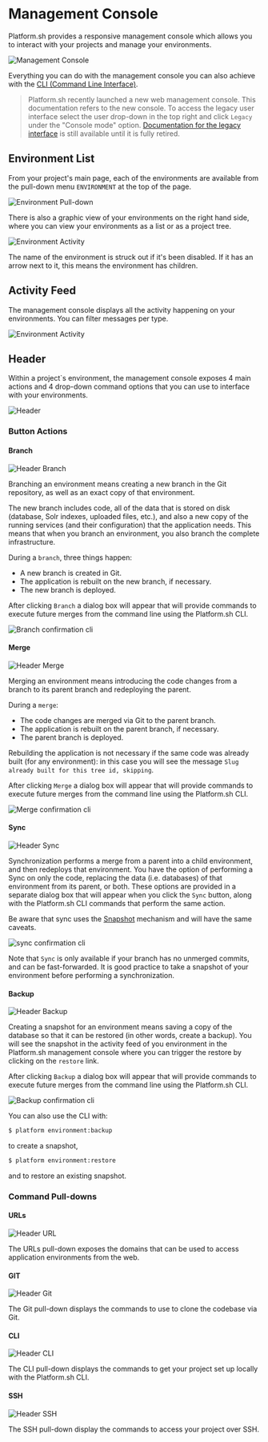 # Management Console

Platform.sh provides a responsive management console which allows you to interact with your projects and manage your environments. 

![Management Console](/images/management-console/project.png)

Everything you can do with the management console you can also achieve with the  [CLI (Command Line Interface)](/gettingstarted/cli.md).

> Platform.sh recently launched a new web management console.  This documentation refers to the new console.  To access the legacy user interface select the user drop-down in the top right and click `Legacy` under the "Console mode" option.  [Documentation for the legacy interface](https://pr-1068-yzlkgby-t2llqeifuhpzg.eu.platform.sh/administration/web.html) is still available until it is fully retired.

## Environment List

From your project's main page, each of the environments are available from the pull-down menu `ENVIRONMENT` at the top of the page. 

![Environment Pull-down](/images/management-console/env-pulldown.png)

There is also a graphic view of your environments on the right hand side, where you can view your environments as a list or as a project tree. 

![Environment Activity](/images/management-console/environments.png)

The name of the environment is struck out if it's been disabled. If it has an arrow next to it, this means the environment has children.

## Activity Feed

The management console displays all the activity happening on your environments. You can filter messages per type.

![Environment Activity](/images/management-console/activity.png)

## Header

Within a project`s environment, the management console exposes 4 main actions and 4 drop-down command options that you can use to interface with your environments. 

![Header](/images/management-console/header-new.png)

### Button Actions

#### Branch

![Header Branch](/images/management-console/header-branch.png)

Branching an environment means creating a new branch in the Git repository, as well as an exact copy of that environment.

The new branch includes code, all of the data that is stored on disk (database, Solr indexes, uploaded files, etc.), and also a new copy of the running services (and their configuration) that the application needs. This means that when you branch an environment, you also branch the complete infrastructure.

During a `branch`, three things happen:

* A new branch is created in Git.
* The application is rebuilt on the new branch, if necessary.
* The new branch is deployed.

After clicking `Branch` a dialog box will appear that will provide commands to execute future merges from the command line using the Platform.sh CLI.

![Branch confirmation cli](/images/management-console/header-branch-box.png)

#### Merge

![Header Merge](/images/management-console/header-merge.png)

Merging an environment means introducing the code changes from a branch to its parent branch and redeploying the parent.

During a `merge`:

* The code changes are merged via Git to the parent branch.
* The application is rebuilt on the parent branch, if necessary.
* The parent branch is deployed.

Rebuilding the application is not necessary if the same code was already built (for any environment): in this case you will see the message `Slug already built for this tree id, skipping`.

After clicking `Merge` a dialog box will appear that will provide commands to execute future merges from the command line using the Platform.sh CLI.

![Merge confirmation cli](/images/management-console/header-merge-box.png)

#### Sync

![Header Sync](/images/management-console/header-sync.png)

Synchronization performs a merge from a parent into a child environment, and then redeploys that environment. 
You have the option of performing a Sync on only the code, replacing the data (i.e. databases) of that environment from its parent, or both.
These options are provided in a separate dialog box that will appear when you click the `Sync` button, along with the Platform.sh CLI commands that perform the same action.

Be aware that sync uses the [Snapshot](https://docs.platform.sh/administration/snapshot-and-restore.html#snapshots-and-downtime) mechanism and will have the same caveats.

![sync confirmation cli](/images/management-console/header-sync-box.png)

Note that `Sync` is only available if your branch has no unmerged commits, and can be fast-forwarded. 
It is good practice to take a snapshot of your environment before performing a synchronization.

#### Backup

![Header Backup](/images/management-console/header-backup.png)

Creating a snapshot for an environment means saving a copy of the database so that it can be restored (in other words, create a backup). You will see the snapshot in the activity feed of you environment in the Platform.sh management console where you can trigger the restore by
clicking on the `restore` link.

After clicking `Backup` a dialog box will appear that will provide commands to execute future merges from the command line using the Platform.sh CLI.

![Backup confirmation cli](/images/management-console/header-backup-box.png)

You can also use the CLI with:

```bash
$ platform environment:backup
```

to create a snapshot,

```bash
$ platform environment:restore
```

and to restore an existing snapshot.

### Command Pull-downs

#### URLs

![Header URL](/images/management-console/header-urls.png)

The URLs pull-down exposes the domains that can be used to access application environments from the web.

#### GIT

![Header Git](/images/management-console/header-git.png)

The Git pull-down displays the commands to use to clone the codebase via Git.

#### CLI

![Header CLI](/images/management-console/header-cli.png)

The CLI pull-down displays the commands to get your project set up locally with the Platform.sh CLI.

#### SSH

![Header SSH](/images/management-console/header-ssh.png)

The SSH pull-down display the commands to access your project over SSH.
